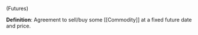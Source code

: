 (Futures)

**Definition**: Agreement to sell/buy some [[Commodity]] at a fixed future date and price.